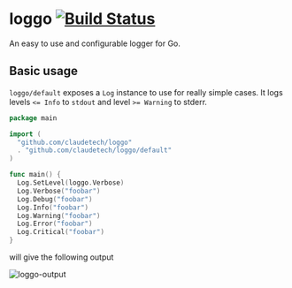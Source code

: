 # loggo [![Build Status](https://travis-ci.org/claudetech/loggo.svg?branch=master)](https://travis-ci.org/claudetech/loggo)

An easy to use and configurable logger for Go.

## Basic usage

`loggo/default` exposes a `Log` instance to use for
really simple cases.
It logs levels `<= Info` to `stdout` and level `>= Warning`
to stderr.

```go
package main

import (
  "github.com/claudetech/loggo"
  . "github.com/claudetech/loggo/default"
)

func main() {
  Log.SetLevel(loggo.Verbose)
  Log.Verbose("foobar")
  Log.Debug("foobar")
  Log.Info("foobar")
  Log.Warning("foobar")
  Log.Error("foobar")
  Log.Critical("foobar")
}
```

will give the following output

![loggo-output](http://res.cloudinary.com/dtdu3sqtl/image/upload/v1413133002/loggo_tjrayh.png)
